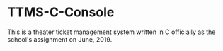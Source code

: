 # TTMS-C-Console
This is a theater ticket management system written in C officially as the school's assignment on June, 2019.
